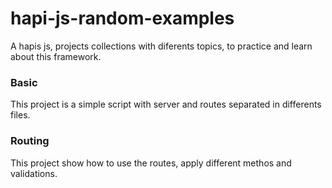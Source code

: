 # hapi-js-random-examples
A hapis js, projects collections with diferents topics, to practice and learn about this framework.

### Basic
This project is a simple script with server and routes separated in differents files.

### Routing
This project show how to use the routes, apply different methos and validations.